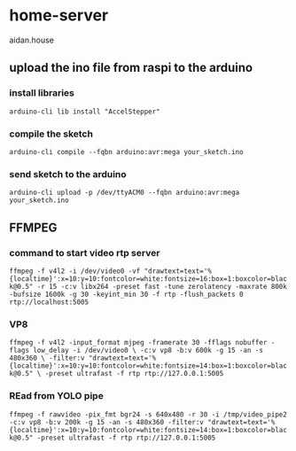 # home-server

aidan.house

## upload the ino file from raspi to the arduino

### install libraries

`arduino-cli lib install "AccelStepper"`

### compile the sketch

`arduino-cli compile --fqbn arduino:avr:mega your_sketch.ino`

### send sketch to the arduino

`arduino-cli upload -p /dev/ttyACM0 --fqbn arduino:avr:mega your_sketch.ino`

## FFMPEG

### command to start video rtp server

`ffmpeg -f v4l2 -i /dev/video0 -vf "drawtext=text='%{localtime}':x=10:y=10:fontcolor=white:fontsize=16:box=1:boxcolor=black@0.5" -r 15 -c:v libx264 -preset fast -tune zerolatency -maxrate 800k -bufsize 1600k -g 30 -keyint_min 30 -f rtp -flush_packets 0 rtp://localhost:5005`

### VP8

`ffmpeg -f v4l2 -input_format mjpeg -framerate 30 -fflags nobuffer -flags low_delay -i /dev/video0 \
  -c:v vp8 -b:v 600k -g 15 -an -s 480x360 \
  -filter:v "drawtext=text='%{localtime}':x=10:y=10:fontcolor=white:fontsize=14:box=1:boxcolor=black@0.5" \
  -preset ultrafast -f rtp rtp://127.0.0.1:5005`

### REad from YOLO pipe

`ffmpeg -f rawvideo -pix_fmt bgr24 -s 640x480 -r 30 -i /tmp/video_pipe2 -c:v vp8 -b:v 200k -g 15 -an -s 480x360 -filter:v "drawtext=text='%{localtime}':x=10:y=10:fontcolor=white:fontsize=14:box=1:boxcolor=black@0.5" -preset ultrafast -f rtp rtp://127.0.0.1:5005`
